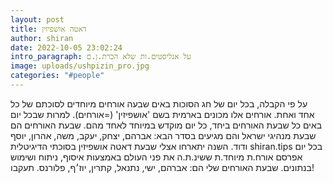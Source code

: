 ```yaml
---
layout: post
title: דאטה אושפיזין
author: shiran
date: 2022-10-05 23:02:24
intro_paragraph: על אנליסטים.ות שלא הכרת.ן.ם
image: uploads/ushpizin_pro.jpg
categories: "#people"
---
```

על פי הקבלה, בכל יום של חג הסוכות באים שבעה אורחים מיוחדים לסוכתם של כל אחד ואחת. אורחים אלו מכונים בארמית בשם 'אושפיזין' (=אורחים).  למרות שבכל יום באים כל שבעת האורחים ביחד, כל יום מוקדש במיוחד לאחד מהם. שבעת האורחים הם שבעת מנהיגי ישראל והם מגיעים בסדר הבא: אברהם, יצחק, יעקב, משה, אהרון, יוסף ודוד.
השנה יתארחו אצלי שבעת דאטה אושפיזין בסוכתי הדיגיטלית shiran.tips 
בכל יום אפרסם אורח.ת מיוחד.ת ששינ.ת.ה את פני העולם באמצעות איסוף, ניתוח ושימוש בנתונים. 
שבעת האורחים שלי הם: אברהם, ישי, נתנאל, קתרין, יוז׳ף, פלורנס. 
תעקבו!
